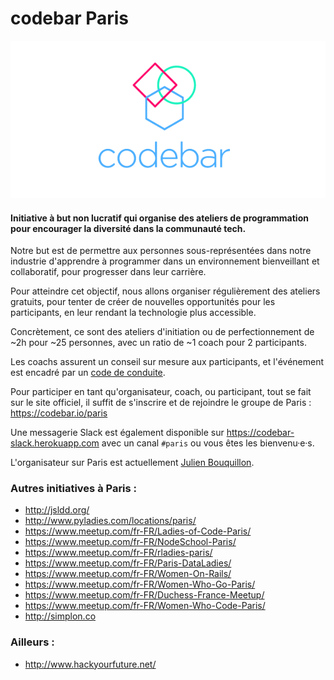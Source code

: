 # codebar Paris

![](./codebar-logo.png)

#### Initiative à **but non lucratif** qui organise des **ateliers de programmation** pour encourager la **diversité dans la communauté tech**.

Notre but est de permettre aux personnes sous-représentées dans notre industrie d'apprendre à programmer dans un environnement bienveillant et collaboratif, pour progresser dans leur carrière.

Pour atteindre cet objectif, nous allons organiser régulièrement des ateliers gratuits, pour tenter de créer de nouvelles opportunités pour les participants, en leur rendant la technologie plus accessible.

Concrètement, ce sont des ateliers d'initiation ou de perfectionnement de ~2h pour ~25 personnes, avec un ratio de ~1 coach pour 2 participants.

Les coachs assurent un conseil sur mesure aux participants, et l'événement est encadré par un [code de conduite](./code-of-conduct.md).

Pour participer en tant qu'organisateur, coach, ou participant, tout se fait sur le site officiel, il suffit de s'inscrire et de rejoindre le groupe de Paris : https://codebar.io/paris

Une messagerie Slack est également disponible sur https://codebar-slack.herokuapp.com avec un canal `#paris` ou vous êtes les bienvenu·e·s.

L'organisateur sur Paris est actuellement [Julien Bouquillon](http://twitter.com/revolunet).

### Autres initiatives à Paris :

 - http://jsldd.org/
 - http://www.pyladies.com/locations/paris/
 - https://www.meetup.com/fr-FR/Ladies-of-Code-Paris/
 - https://www.meetup.com/fr-FR/NodeSchool-Paris/
 - https://www.meetup.com/fr-FR/rladies-paris/
 - https://www.meetup.com/fr-FR/Paris-DataLadies/
 - https://www.meetup.com/fr-FR/Women-On-Rails/
 - https://www.meetup.com/fr-FR/Women-Who-Go-Paris/
 - https://www.meetup.com/fr-FR/Duchess-France-Meetup/
 - https://www.meetup.com/fr-FR/Women-Who-Code-Paris/
 - http://simplon.co

### Ailleurs :

 - http://www.hackyourfuture.net/
